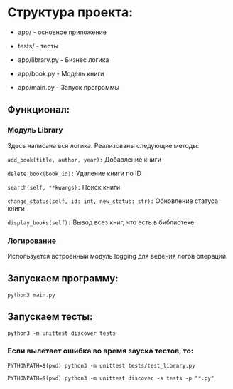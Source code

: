 # Структура проекта:


* app/ - основное приложение

* tests/ - тесты

- app/library.py - Бизнес логика

- app/book.py - Модель книги

- app/main.py - Запуск программы

## Функционал:


### Модуль Library

Здесь написана вся логика. Реализованы следующие методы:

`add_book(title, author, year):` Добавление книги

`delete_book(book_id):` Удаление книги по ID

`search(self, **kwargs):` Поиск книги

`change_status(self, id: int, new_status: str):` Обновление статуса книги

`display_books(self):` Вывод всез книг, что есть в библиотеке

### Логирование

Используется встроенный модуль logging для ведения логов операций


## Запускаем программу:

`python3 main.py`

## Запускаем тесты:

`python3 -m unittest discover tests`

### Если вылетает ошибка во время зауска тестов, то:

`PYTHONPATH=$(pwd) python3 -m unittest tests/test_library.py`

`PYTHONPATH=$(pwd) python3 -m unittest discover -s tests -p "*.py"`
